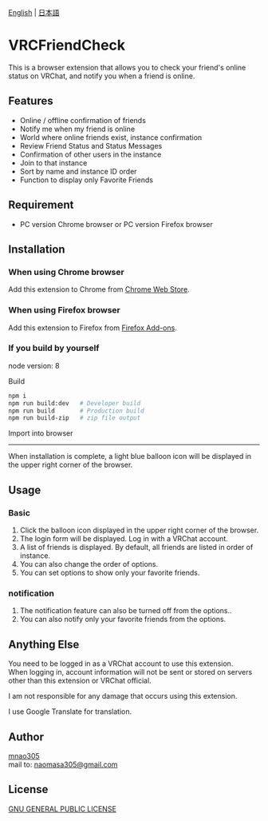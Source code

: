 [English](README.md) | [日本語](README.ja.md)

# VRCFriendCheck

This is a browser extension that allows you to check your friend's online status on VRChat, and notify you when a friend is online.

## Features

- Online / offline confirmation of friends
- Notify me when my friend is online
- World where online friends exist, instance confirmation
- Review Friend Status and Status Messages
- Confirmation of other users in the instance
- Join to that instance
- Sort by name and instance ID order
- Function to display only Favorite Friends

## Requirement

- PC version Chrome browser or PC version Firefox browser

## Installation
### When using Chrome browser
Add this extension to Chrome from  [Chrome Web Store](https://chrome.google.com/webstore/detail/vrcfriendcheck/fkhfmlkfiaafmoaobaofhldnlgapekhl).

### When using Firefox browser
Add this extension to Firefox from [Firefox Add-ons](https://addons.mozilla.org/ja/firefox/addon/vrcfriendcheck/).

### If you build by yourself
node version: 8

Build
```sh
npm i
npm run build:dev   # Developer build
npm run build       # Production build
npm run build-zip   # zip file output
```

Import into browser

---
When installation is complete, a light blue balloon icon will be displayed in the upper right corner of the browser.

## Usage

### Basic
1. Click the balloon icon displayed in the upper right corner of the browser.
2. The login form will be displayed. Log in with a VRChat account.
3. A list of friends is displayed. By default, all friends are listed in order of instance.
4. You can also change the order of options.
5. You can set options to show only your favorite friends.

### notification
1. The notification feature can also be turned off from the options..
2. You can also notify only your favorite friends from the options.

## Anything Else

You need to be logged in as a VRChat account to use this extension.  
When logging in, account information will not be sent or stored on servers other than this extension or VRChat official.

I am not responsible for any damage that occurs using this extension.

I use Google Translate for translation.

## Author

[mnao305](https://twitter.com/mnao_305)  
mail to: naomasa305@gmail.com

## License

[GNU GENERAL PUBLIC LICENSE](LICENSE)